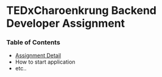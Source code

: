# TEDxCharoenkrung Backend Developer Assignment

### Table of Contents
- [Assignment Detail](assignment.md)
- How to start application
- etc..
